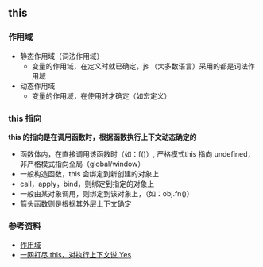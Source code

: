 ## this

### 作用域
* 静态作用域（词法作用域）
	* 变量的作用域，在定义时就已确定，js （大多数语言）采用的都是词法作用域
* 动态作用域
	* 变量的作用域，在使用时才确定（如宏定义）

### this 指向
**this 的指向是在调用函数时，根据函数执行上下文动态确定的**

* 函数体内，在直接调用该函数时（如：f()）, 严格模式this 指向 undefined，非严格模式指向全局（global/window）
* 一般构造函数，this 会绑定到新创建的对象上
* call，apply，bind，则绑定到指定的对象上
* 一般由某对象调用，则绑定到该对象上，（如：obj.fn()）
* 箭头函数则是根据其外层上下文确定





### 参考资料
* [作用域](https://zh.wikipedia.org/wiki/%E4%BD%9C%E7%94%A8%E5%9F%9F)
* [一网打尽 this，对执行上下文说 Yes](https://gitbook.cn/gitchat/column/5c91c813968b1d64b1e08fde/topic/5c99a854ccb24267c1d0194f)

